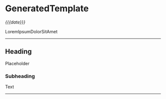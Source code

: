 # GeneratedTemplate

_{{{date}}}_

LoremIpsumDolorSitAmet

-----

## Heading

Placeholder

### Subheading

Text

-----
